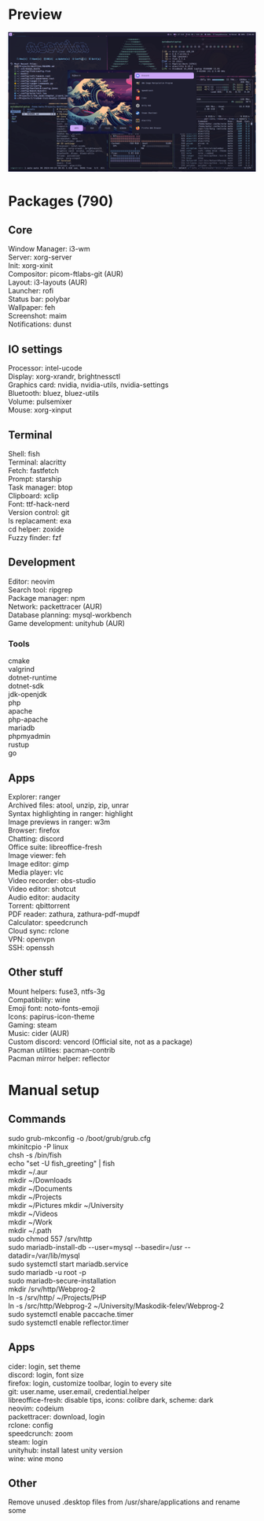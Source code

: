 # Preview  
<img src="./assets/preview.png"> </img>
# Packages (790)  
## Core  
Window Manager: i3-wm  
Server: xorg-server  
Init: xorg-xinit  
Compositor: picom-ftlabs-git (AUR)  
Layout: i3-layouts (AUR)  
Launcher: rofi  
Status bar: polybar  
Wallpaper: feh  
Screenshot: maim  
Notifications: dunst  
## IO settings  
Processor: intel-ucode  
Display: xorg-xrandr, brightnessctl  
Graphics card: nvidia, nvidia-utils, nvidia-settings  
Bluetooth: bluez, bluez-utils  
Volume: pulsemixer  
Mouse: xorg-xinput  
## Terminal  
Shell: fish  
Terminal: alacritty  
Fetch: fastfetch  
Prompt: starship  
Task manager: btop  
Clipboard: xclip  
Font: ttf-hack-nerd  
Version control: git  
ls replacament: exa  
cd helper: zoxide  
Fuzzy finder: fzf  
## Development  
Editor: neovim  
Search tool: ripgrep  
Package manager: npm  
Network: packettracer (AUR)  
Database planning: mysql-workbench  
Game development: unityhub (AUR)  
### Tools  
cmake  
valgrind  
dotnet-runtime  
dotnet-sdk  
jdk-openjdk  
php  
apache  
php-apache  
mariadb  
phpmyadmin  
rustup  
go  
## Apps  
Explorer: ranger  
Archived files: atool, unzip, zip, unrar  
Syntax highlighting in ranger: highlight  
Image previews in ranger: w3m  
Browser: firefox  
Chatting: discord  
Office suite: libreoffice-fresh  
Image viewer: feh  
Image editor: gimp  
Media player: vlc  
Video recorder: obs-studio  
Video editor: shotcut  
Audio editor: audacity  
Torrent: qbittorrent  
PDF reader: zathura, zathura-pdf-mupdf  
Calculator: speedcrunch  
Cloud sync: rclone  
VPN: openvpn  
SSH: openssh  
## Other stuff 
Mount helpers: fuse3, ntfs-3g  
Compatibility: wine  
Emoji font: noto-fonts-emoji  
Icons: papirus-icon-theme  
Gaming: steam  
Music: cider (AUR)   
Custom discord: vencord (Official site, not as a package)  
Pacman utilities: pacman-contrib  
Pacman mirror helper: reflector  
# Manual setup  
## Commands
sudo grub-mkconfig -o /boot/grub/grub.cfg  
mkinitcpio -P linux  
chsh -s /bin/fish  
echo "set -U fish_greeting" | fish  
mkdir ~/.aur  
mkdir ~/Downloads  
mkdir ~/Documents  
mkdir ~/Projects  
mkdir ~/Pictures
mkdir ~/University  
mkdir ~/Videos  
mkdir ~/Work  
mkdir ~/.path  
sudo chmod 557 /srv/http  
sudo mariadb-install-db --user=mysql --basedir=/usr --datadir=/var/lib/mysql  
sudo systemctl start mariadb.service  
sudo mariadb -u root -p  
sudo mariadb-secure-installation  
mkdir /srv/http/Webprog-2  
ln -s /srv/http/ ~/Projects/PHP  
ln -s /src/http/Webprog-2 ~/University/Maskodik-felev/Webprog-2  
sudo systemctl enable paccache.timer  
sudo systemctl enable reflector.timer  
## Apps
cider: login, set theme  
discord: login, font size  
firefox: login, customize toolbar, login to every site  
git: user.name, user.email, credential.helper  
libreoffice-fresh: disable tips, icons: colibre dark, scheme: dark  
neovim: codeium  
packettracer: download, login  
rclone: config  
speedcrunch: zoom  
steam: login  
unityhub: install latest unity version  
wine: wine mono  
## Other
Remove unused .desktop files from /usr/share/applications and rename some  
